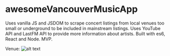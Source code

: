 # awesomeVancouverMusicApp

Uses vanilla JS and JSDOM to scrape concert listings from local venues too small or underground to be included in mainstream listings. Uses YouTube API and LastFM API to provide more information about artists. Built with es6, React and Node. MVP.


Venue:
![alt text](https://github.com/jenjwong/awesomeVancouverMusicApp/blob/eventsList/src/css/images/venue.png "Venue Music App")
